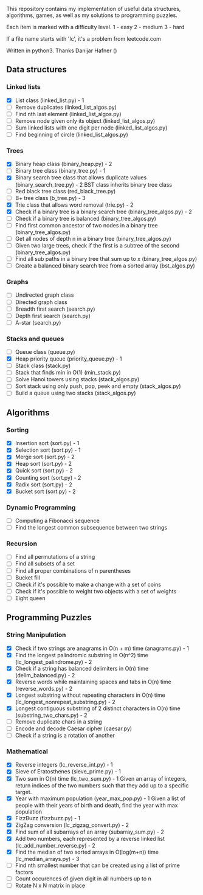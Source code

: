 This repository contains my implementation of useful data structures, algorithms, 
games, as well as my solutions to programming puzzles. 

Each item is marked with a difficulty level.
1 - easy
2 - medium
3 - hard

If a file name starts with 'lc', it's a problem from leetcode.com

Written in python3. Thanks Danijar Hafner ()

Data structures
---------------

### Linked lists

- [x] List class (linked_list.py) - 1
- [ ] Remove duplicates (linked_list_algos.py)
- [ ] Find nth last element (linked_list_algos.py)
- [ ] Remove node given only its object (linked_list_algos.py)
- [ ] Sum linked lists with one digit per node (linked_list_algos.py)
- [ ] Find beginning of circle (linked_list_algos.py)

### Trees

- [x] Binary heap class (binary_heap.py) - 2
- [ ] Binary tree class (binary_tree.py) - 1
- [x] Binary search tree class that allows duplicate values (binary_search_tree.py) - 2
	  BST class inherits binary tree class
- [ ] Red black tree class (red_black_tree.py)
- [ ] B+ tree class (b_tree.py) - 3
- [x] Trie class that allows word removal (trie.py) - 2
- [x] Check if a binary tree is a binary search tree (binary_tree_algos.py) - 2
- [ ] Check if a binary tree is balanced (binary_tree_algos.py)
- [ ] Find first common ancestor of two nodes in a binary tree (binary_tree_algos.py)
- [ ] Get all nodes of depth n in a binary tree (binary_tree_algos.py)
- [ ] Given two large trees, check if the first is a subtree of the second (binary_tree_algos.py)
- [ ] Find all sub paths in a binary tree that sum up to x (binary_tree_algos.py)
- [ ] Create a balanced binary search tree from a sorted array (bst_algos.py)

### Graphs

- [ ] Undirected graph class
- [ ] Directed graph class
- [ ] Breadth first search (search.py)
- [ ] Depth first search (search.py)
- [ ] A-star (search.py)

### Stacks and queues

- [ ] Queue class (queue.py)
- [x] Heap priority queue (priority_queue.py) - 1
- [ ] Stack class (stack.py)
- [ ] Stack that finds min in O(1) (min_stack.py)
- [ ] Solve Hanoi towers using stacks (stack_algos.py)
- [ ] Sort stack using only push, pop, peek and empty (stack_algos.py)
- [ ] Build a queue using two stacks (stack_algos.py)

Algorithms
----------

### Sorting
- [x] Insertion sort (sort.py) - 1
- [x] Selection sort (sort.py) - 1
- [x] Merge sort (sort.py) - 2
- [x] Heap sort (sort.py) - 2
- [x] Quick sort (sort.py) - 2
- [x] Counting sort (sort.py) - 2
- [x] Radix sort (sort.py) - 2
- [x] Bucket sort (sort.py) - 2

### Dynamic Programming
- [ ] Computing a Fibonacci sequence
- [ ] Find the longest common subsequence between two strings

### Recursion

- [ ] Find all permutations of a string
- [ ] Find all subsets of a set
- [ ] Find all proper combinations of n parentheses
- [ ] Bucket fill
- [ ] Check if it's possible to make a change with a set of coins
- [ ] Check if it's possible to weight two objects with a set of weights
- [ ] Eight queen

Programming Puzzles
-------------------

### String Manipulation
- [x] Check if two strings are anagrams in O(n + m) time (anagrams.py) - 1
- [x] Find the longest palindromic substring in O(n^2) time (lc_longest_palindrome.py) - 2
- [x] Check if a string has balanced delimiters in O(n) time (delim_balanced.py) - 2
- [x] Reverse words while maintaining spaces and tabs in O(n) time (reverse_words.py) - 2
- [x] Longest substring without repeating characters in O(n) time (lc_longest_nonrepeat_substring.py) - 2
- [x] Longest contiguous substring of 2 distinct characters in O(n) time (substring_two_chars.py) - 2
- [ ] Remove duplicate chars in a string
- [ ] Encode and decode Caesar cipher (caesar.py)
- [ ] Check if a string is a rotation of another

### Mathematical
- [x] Reverse integers (lc_reverse_int.py) - 1
- [x] Sieve of Eratosthenes (sieve_prime.py) - 1
- [x] Two sum in O(n) time (lc_two_sum.py) - 1
	  Given an array of integers, return indices of the two numbers 
	  such that they add up to a specific target.
- [x] Year with maximum population (year_max_pop.py) - 1
	  Given a list of people with their years of birth and death, 
	  find the year with max population
- [x] FizzBuzz (fizzbuzz.py) - 1
- [x] ZigZag conversion (lc_zigzag_convert.py) - 2
- [x] Find sum of all subarrays of an array (subarray_sum.py) - 2
- [x] Add two numbers, each represented by a reverse linked list (lc_add_number_reverse.py) - 2
- [x] Find the median of two sorted arrays in O(log(m+n)) time (lc_median_arrays.py) - 3
- [ ] Find nth smallest number that can be created using a list of prime factors
- [ ] Count occurences of given digit in all numbers up to n
- [ ] Rotate N x N matrix in place